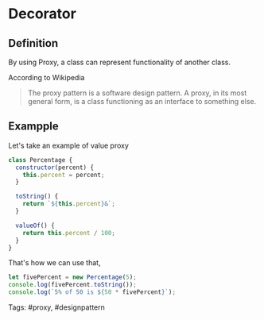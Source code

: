 # Decorator

## Definition

By using Proxy, a class can represent functionality of another class.

According to Wikipedia

> The proxy pattern is a software design pattern. A proxy, in its most general form, is a class functioning as an interface to something else.


## Exampple 
Let's take an example of value proxy  

```js
class Percentage {
  constructor(percent) {
    this.percent = percent;
  }

  toString() {
    return `${this.percent}&`;
  }

  valueOf() {
    return this.percent / 100;
  }
}

```

That's how we can use that,  

```js
let fivePercent = new Percentage(5);
console.log(fivePercent.toString());
console.log(`5% of 50 is ${50 * fivePercent}`);
```

Tags: #proxy, #designpattern